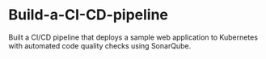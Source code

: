 # Build-a-CI-CD-pipeline
Built a CI/CD pipeline that deploys a sample web application to Kubernetes with automated code quality checks using SonarQube.

